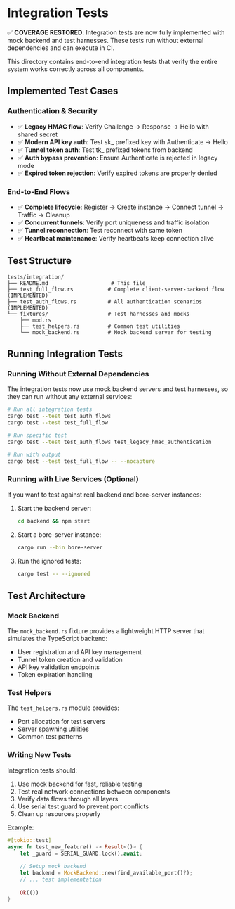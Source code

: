 # Integration Tests

✅ **COVERAGE RESTORED**: Integration tests are now fully implemented with mock backend and test harnesses. These tests run without external dependencies and can execute in CI.

This directory contains end-to-end integration tests that verify the entire system works correctly across all components.

## Implemented Test Cases

### Authentication & Security
- ✅ **Legacy HMAC flow**: Verify Challenge → Response → Hello with shared secret
- ✅ **Modern API key auth**: Test sk_ prefixed key with Authenticate → Hello
- ✅ **Tunnel token auth**: Test tk_ prefixed tokens from backend
- ✅ **Auth bypass prevention**: Ensure Authenticate is rejected in legacy mode
- ✅ **Expired token rejection**: Verify expired tokens are properly denied

### End-to-End Flows  
- ✅ **Complete lifecycle**: Register → Create instance → Connect tunnel → Traffic → Cleanup
- ✅ **Concurrent tunnels**: Verify port uniqueness and traffic isolation
- ✅ **Tunnel reconnection**: Test reconnect with same token
- ✅ **Heartbeat maintenance**: Verify heartbeats keep connection alive

## Test Structure

```
tests/integration/
├── README.md                    # This file
├── test_full_flow.rs           # Complete client-server-backend flow (IMPLEMENTED)
├── test_auth_flows.rs          # All authentication scenarios (IMPLEMENTED)
└── fixtures/                   # Test harnesses and mocks
    ├── mod.rs
    ├── test_helpers.rs         # Common test utilities
    └── mock_backend.rs         # Mock backend server for testing
```

## Running Integration Tests

### Running Without External Dependencies

The integration tests now use mock backend servers and test harnesses, so they can run without any external services:

```bash
# Run all integration tests
cargo test --test test_auth_flows
cargo test --test test_full_flow

# Run specific test
cargo test --test test_auth_flows test_legacy_hmac_authentication

# Run with output
cargo test --test test_full_flow -- --nocapture
```

### Running with Live Services (Optional)

If you want to test against real backend and bore-server instances:

1. Start the backend server:
   ```bash
   cd backend && npm start
   ```

2. Start a bore-server instance:
   ```bash
   cargo run --bin bore-server
   ```

3. Run the ignored tests:
   ```bash
   cargo test -- --ignored
   ```

## Test Architecture

### Mock Backend
The `mock_backend.rs` fixture provides a lightweight HTTP server that simulates the TypeScript backend:
- User registration and API key management
- Tunnel token creation and validation
- API key validation endpoints
- Token expiration handling

### Test Helpers
The `test_helpers.rs` module provides:
- Port allocation for test servers
- Server spawning utilities
- Common test patterns

### Writing New Tests

Integration tests should:
1. Use mock backend for fast, reliable testing
2. Test real network connections between components
3. Verify data flows through all layers
4. Use serial test guard to prevent port conflicts
5. Clean up resources properly

Example:
```rust
#[tokio::test]
async fn test_new_feature() -> Result<()> {
    let _guard = SERIAL_GUARD.lock().await;
    
    // Setup mock backend
    let backend = MockBackend::new(find_available_port()?);
    // ... test implementation
    
    Ok(())
}
```
